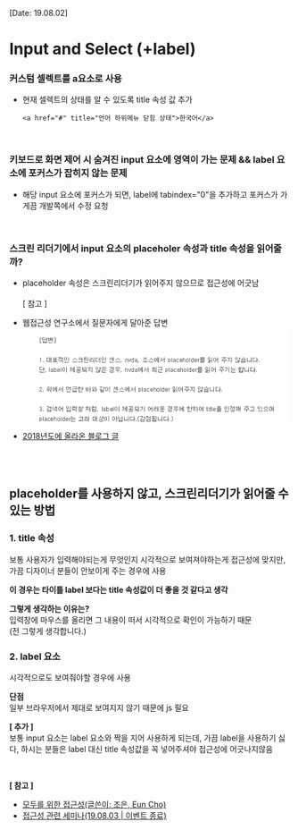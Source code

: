 [Date: 19.08.02]

# Input and Select (+label)

### 커스텀 셀렉트를 a요소로 사용
* 현재 셀렉트의 상태를 알 수 있도록 title 속성 값 추가
  ```
  <a href="#" title="언어 하위메뉴 닫힘 상태">한국어</a>
  ```
<br>

### 키보드로 화면 제어 시 숨겨진 input 요소에 영역이 가는 문제 && label 요소에 포커스가 잡히지 않는 문제
* 해당 input 요소에 포커스가 되면, label에 tabindex="0"을 추가하고 포커스가 가게끔 개발쪽에서 수정 요청

<br>

### 스크린 리더기에서 input 요소의 placeholer 속성과 title 속성을 읽어줄까?
* placeholder 속성은 스크린리더기가 읽어주지 않으므로 접근성에 어긋남
<br><br>
[ 참고 ]<br> 
+ 웹접근성 연구소에서 질문자에게 달아준 답변<br>
  <img src="../img/placeholder.jpg" alt="웹접근성 연구소에서 질문자에게 달아준 답변" />
+ [2018년도에 올라온 블로그 글](https://ibrahimovic.tistory.com/30)

​​​
<br><br>

## placeholder를 사용하지 않고, 스크린리더기가 읽어줄 수 있는 방법

### 1. title 속성
보통 사용자가 입력해야되는게 무엇인지 시각적으로 보여져야하는게 접근성에 맞지만, 가끔 디자이너 분들이 안보이게 주는 경우에 사용

**이 경우는 타이틀 label 보다는 title 속성값이 더 좋을 것 같다고 생각**

**그렇게 생각하는 이유는?** <br>
입력창에 마우스를 올리면 그 내용이 떠서 시각적으로 확인이 가능하기 때문<br>
(전 그렇게 생각합니다.)

### 2. label 요소
시각적으로도 보여줘야할 경우에 사용

**단점**<br>
일부 브라우저에서 제대로 보여지지 않기 때문에 js 필요
​

**[ 추가 ]**<br>
보통 input 요소는 label 요소와 짝을 지어 사용하게 되는데, 가끔 label을 사용하기 싫다, 하시는 분들은 label 대신 title 속성값을 꼭 넣어주셔야 접근성에 어긋나지않음

​

**[ 참고 ]**
* [모두를 위한 접근성(글쓴이: 조은, Eun Cho)](https://medium.com/@euncho/%EB%AA%A8%EB%91%90%EB%A5%BC-%EC%9C%84%ED%95%9C-%EC%A0%91%EA%B7%BC%EC%84%B1-cd2045b70f02)
* [접근성 관련 세미나(19.08.03 | 이벤트 종료)](https://festa.io/events/400?source=post_page---------------------------)